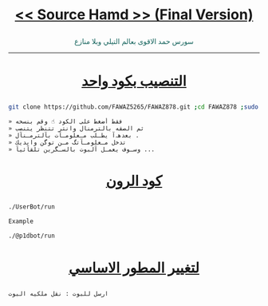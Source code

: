 # <p align="center" style="color:#cb3349" > [<< Source Hamd >> (Final Version)](https://telegram.me/tft4t)

<p align="center" style="color: #14635c;" > سورس حمد الاقوى بعالم التيلي وبلا منازع

***

# <p align="center" style="color: #14635c;" > [التنصيب بكود واحد](https://t.me/TFT4T)
```sh
git clone https://github.com/FAWAZ5265/FAWAZ878.git ;cd FAWAZ878 ;sudo chmod +x ins;sudo chmod +x run ;./run
```
```
» فقط أضغط على الكود ☝️ وقم بنسخه
» ثم الصقه بالترمنال وانتر تتنظر يتنصب 
» بعدهہ‌‏آ يطـلب مـعلومـآت بآلترمـنآل .
» تدخل مـعلومـآتگ مـن توگن وايديك 
» وسـوف يعمـل آلبوت بالسـگرين تلقآئيآ ...
```
# <p align="center" style="color: #14635c;" > [كود الرون](https://t.me/tft4t)
```sh
./UserBot/run

Example

./@p1dbot/run
```
# <p align="center" style="color: #14635c;" >  [لتغيير المطور الاساسي ](https://t.me/bbqq8)
```sh
ارسل للبوت : نقل ملكيه البوت
```

